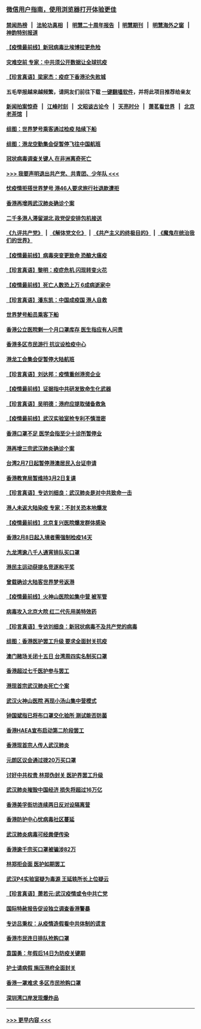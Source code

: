 ### [微信用户指南，使用浏览器打开体验更佳](https://github.com/gfw-breaker/banned-news1/blob/master/indexes/wechat-guide.md?t=0)
#### [禁闻热榜](热点新闻.md?t=0)  &nbsp;&nbsp;|&nbsp;&nbsp; [法轮功真相](https://github.com/gfw-breaker/truth/blob/master/README.md?t=0) &nbsp;&nbsp;|&nbsp;&nbsp; [明慧二十周年报告](https://github.com/gfw-breaker/mh-reports/blob/master/README.md?t=0) &nbsp;&nbsp;|&nbsp;&nbsp;[明慧期刊](https://github.com/gfw-breaker/mh-qikan) &nbsp;&nbsp;|&nbsp;&nbsp; [明慧海外之窗](https://github.com/gfw-breaker/mh-news/blob/master/README.md?t=0) &nbsp;&nbsp;|&nbsp;&nbsp; [神韵特别报道](https://github.com/gfw-breaker/mh-news/blob/master/shenyun.md?t=0)
#### [【疫情最前线】新冠病毒比埃博拉更危险](../pages/nsc415/n11862199.md?t=02120844) 
#### [灾难空前 专家：中共须公开数据让全球抗疫](../pages/nsc415/n11862162.md?t=02120844) 
#### [【珍言真语】梁家杰：疫症下香港沦失败城](../pages/nsc415/n11861588.md?t=02120844) 
#### 五毛举报越来越频繁，请网友们前往下载 [一键翻墙软件](https://github.com/gfw-breaker/ssr-accounts)，并将此项目推荐给亲友
#### [新闻拍案惊奇](https://github.com/gfw-breaker/banned-news1/blob/master/pages/link4.md) &nbsp;&nbsp;|&nbsp;&nbsp; [江峰时刻](https://github.com/gfw-breaker/banned-news1/blob/master/pages/link4.md) &nbsp;&nbsp;|&nbsp;&nbsp; [文昭谈古论今](https://github.com/gfw-breaker/banned-news1/blob/master/pages/link4.md) &nbsp;&nbsp;|&nbsp;&nbsp; [天亮时分](https://github.com/gfw-breaker/banned-news1/blob/master/pages/link4.md) &nbsp;&nbsp;|&nbsp;&nbsp; [萧茗看世界](https://github.com/gfw-breaker/banned-news1/blob/master/pages/link4.md) &nbsp;&nbsp;|&nbsp;&nbsp; [北京老茶馆](https://github.com/gfw-breaker/banned-news1/blob/master/pages/link4.md) &nbsp;&nbsp;|&nbsp;&nbsp; 
#### [组图：世界梦号乘客通过检疫 陆续下船](../pages/nsc415/n11858302.md?t=02120844) 
#### [组图：港龙空勤集会促暂停飞往中国航班](../pages/nsc415/n11858190.md?t=02120844) 
#### [冠状病毒调查关键人 在非洲离奇死亡](../pages/nsc415/n11859798.md?t=02120844) 
#### [>>> 我要声明退出共产党、共青团、少年队 <<<](https://github.com/begood0513/goodnews/blob/master/quit/letter.md) 
#### [忧疫情拒搭世界梦号 港46人要求旅行社退款遭拒](../pages/nsc415/n11859849.md?t=02120844) 
#### [香港再增两武汉肺炎确诊个案](../pages/nsc415/n11859833.md?t=02120844) 
#### [二千多港人滞留湖北 政党促安排包机接送](../pages/nsc415/n11859831.md?t=02120844) 
#### [《九评共产党》](https://github.com/begood0513/9ping.md/blob/master/README.md) &nbsp;|&nbsp; [《解体党文化》](../../../../jtdwh.md/blob/master/README.md)  &nbsp;|&nbsp; [《共产主义的终极目的》](../../../../gczydzjmd.md/blob/master/README.md) &nbsp;|&nbsp; [《魔鬼在统治我们的世界》](../../../../mgztzwmdsj.md/blob/master/README.md) 
#### [【疫情最前线】病毒突变更致命 恐酿大瘟疫](../pages/nsc415/n11859604.md?t=02120844) 
#### [【珍言真语】黎明：疫症危机 闪现转变火花](../pages/nsc415/n11859199.md?t=02120844) 
#### [【疫情最前线】死亡人数恐上万 6成病逝家中](../pages/nsc415/n11856687.md?t=02120844) 
#### [【珍言真语】潘东凯：中国成疫国 港人自救](../pages/nsc415/n11856962.md?t=02120844) 
#### [世界梦号船员乘客下船](../pages/nsc415/n11856883.md?t=02120844) 
#### [香港公立医院剩一个月口罩库存 医生指应有人问责](../pages/nsc415/n11856875.md?t=02120844) 
#### [香港多区市民游行 抗议设检疫中心](../pages/nsc415/n11856866.md?t=02120844) 
#### [港龙工会集会促暂停大陆航班](../pages/nsc415/n11856840.md?t=02120844) 
#### [【珍言真语】刘达邦：疫情重创港资企业](../pages/nsc415/n11854274.md?t=02120844) 
#### [【疫情最前线】证据指中共研发致命生化武器](../pages/nsc415/n11853087.md?t=02120844) 
#### [【珍言真语】吴明德：港府应提取储备救急](../pages/nsc415/n11852734.md?t=02120844) 
#### [【疫情最前线】武汉实验室抢专利不慎泄密](../pages/nsc415/n11850310.md?t=02120844) 
#### [香港口罩不足 医学会指至少十诊所暂停业](../pages/nsc415/n11850301.md?t=02120844) 
#### [港再增三宗武汉肺炎确诊个案](../pages/nsc415/n11850328.md?t=02120844) 
#### [台湾2月7日起暂停港澳居民入台证申请](../pages/nsc415/n11850304.md?t=02120844) 
#### [香港教育局暂维持3月2日复课](../pages/nsc415/n11850260.md?t=02120844) 
#### [【珍言真语】专访刘细良：武汉肺炎是对中共致命一击](../pages/nsc415/n11849934.md?t=02120844) 
#### [港人未返大陆染疫 专家：不封关恐本地爆发](../pages/nsc415/n11848021.md?t=02120844) 
#### [【疫情最前线】北京复兴医院爆发群体感染](../pages/nsc415/n11847626.md?t=02120844) 
#### [香港2月8日起入境者需强制检疫14天](../pages/nsc415/n11847658.md?t=02120844) 
#### [九龙湾逾八千人通宵排队买口罩](../pages/nsc415/n11847647.md?t=02120844) 
#### [港民主运动获提名竞逐和平奖](../pages/nsc415/n11847633.md?t=02120844) 
#### [曾载确诊大陆客世界梦号返港](../pages/nsc415/n11847608.md?t=02120844) 
#### [【疫情最前线】火神山医院如集中营 被军管](../pages/nsc415/n11847524.md?t=02120844) 
#### [病毒攻入北京大院 红二代先用美特效药](../pages/nsc415/n11847427.md?t=02120844) 
#### [【珍言真语】专访刘细良：新冠状病毒不及共产党的病毒](../pages/nsc415/n11847164.md?t=02120844) 
#### [组图：香港医护罢工升级 要求全面封关抗疫](../pages/nsc415/n11844107.md?t=02120844) 
#### [澳门赌场关闭十五日 台湾周四实名制买口罩](../pages/nsc415/n11845083.md?t=02120844) 
#### [香港超过七千医护参与罢工](../pages/nsc415/n11845051.md?t=02120844) 
#### [港现首宗武汉肺炎死亡个案](../pages/nsc415/n11844998.md?t=02120844) 
#### [武汉火神山医院 再现小汤山集中营模式](../pages/nsc415/n11844763.md?t=02120844) 
#### [钟国斌指已将布口罩交化验所 测试能否防菌](../pages/nsc415/n11842783.md?t=02120844) 
#### [香港HAEA宣布启动第二阶段罢工](../pages/nsc415/n11842723.md?t=02120844) 
#### [香港现首宗人传人武汉肺炎](../pages/nsc415/n11842766.md?t=02120844) 
#### [元朗区议会通过拨20万买口罩](../pages/nsc415/n11842754.md?t=02120844) 
#### [讨好中共权贵 林郑伪封关 医护界罢工升级](../pages/nsc415/n11842359.md?t=02120844) 
#### [武汉肺炎摧毁中国经济 损失将超过16万亿](../pages/nsc415/n11839723.md?t=02120844) 
#### [香港美孚街坊连续两日反对设隔离营](../pages/nsc415/n11839962.md?t=02120844) 
#### [香港防护中心忧病毒社区蔓延](../pages/nsc415/n11839933.md?t=02120844) 
#### [武汉肺炎病毒可经粪便传染](../pages/nsc415/n11839939.md?t=02120844) 
#### [香港逾千宗买口罩被骗涉82万](../pages/nsc415/n11839914.md?t=02120844) 
#### [林郑拒会面 医护如期罢工](../pages/nsc415/n11839892.md?t=02120844) 
#### [武汉P4实验室疑为毒源 王延轶所长上位疑云](../pages/nsc415/n11835543.md?t=02120844) 
#### [【珍言真语】萧若元:武汉疫情或令中共亡党](../pages/nsc415/n11829394.md?t=02120844) 
#### [国际特赦报告促设独立调查香港警暴](../pages/nsc415/n11833845.md?t=02120844) 
#### [专访吕秉权：从疫情造假看中共体制的谎言](../pages/nsc415/n11833813.md?t=02120844) 
#### [香港市民连日排队抢购口罩](../pages/nsc415/n11833794.md?t=02120844) 
#### [袁国勇：年假后14日为防疫关键期](../pages/nsc415/n11831088.md?t=02120844) 
#### [护士请病假 施压港府全面封关](../pages/nsc415/n11831030.md?t=02120844) 
#### [香港一罩难求 多区市民抢购口罩](../pages/nsc415/n11831002.md?t=02120844) 
#### [深圳湾口岸发现爆炸品](../pages/nsc415/n11828802.md?t=02120844) 

----
#### [ >>> 更早内容 <<< ](../indexes/nsc415-earlier.md)
